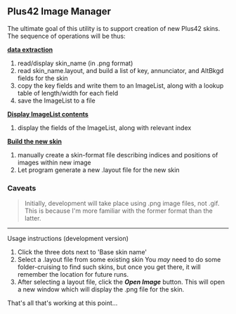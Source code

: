##  Plus42 Image Manager

The ultimate goal of this utility is to support creation of new Plus42 skins.  
The sequence of operations will be thus:

<ins>**data extraction**</ins>
1. read/display skin_name (in .png format)
2. read skin_name.layout, and build a list of key, annunciator, and AltBkgd fields for the skin
3. copy the key fields and write them to an ImageList,
   along with a lookup table of length/width for each field
4. save the ImageList to a file

<ins>**Display ImageList contents**</ins>
1. display the fields of the ImageList, along with relevant index

<ins>**Build the new skin**</ins>
1. manually create a skin-format file describing indices and positions of images
   within new image
2. Let program generate a new .layout file for the new skin
   
### Caveats
> Initially, development will take place using .png image files, not .gif.  
  This is because I'm more familiar with the former format than the latter.
  
<hr>

Usage instructions (development version)  

1. Click the three dots next to 'Base skin name'
2. Select a .layout file from some existing skin
   You *may* need to do some folder-cruising to find such skins, 
   but once you get there, it will remember the location for future runs.
3. After selecting a layout file, click the ***Open Image*** button.
   This will open a new window which will display the .png file for the skin.
   
That's all that's working at this point...
   